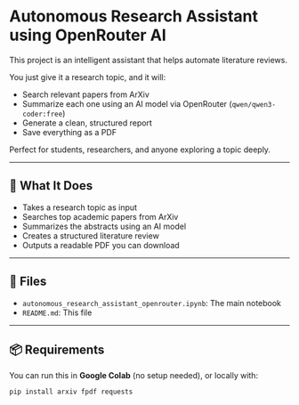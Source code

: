 # Autonomous Research Assistant using OpenRouter AI

This project is an intelligent assistant that helps automate literature reviews.

You just give it a research topic, and it will:
- Search relevant papers from ArXiv
- Summarize each one using an AI model via OpenRouter (`qwen/qwen3-coder:free`)
- Generate a clean, structured report
- Save everything as a PDF

Perfect for students, researchers, and anyone exploring a topic deeply.

---

## 🚀 What It Does

- Takes a research topic as input
- Searches top academic papers from ArXiv
- Summarizes the abstracts using an AI model
- Creates a structured literature review
- Outputs a readable PDF you can download

---

## 📁 Files

- `autonomous_research_assistant_openrouter.ipynb`: The main notebook
- `README.md`: This file

---

## 📦 Requirements

You can run this in **Google Colab** (no setup needed), or locally with:

```bash
pip install arxiv fpdf requests
